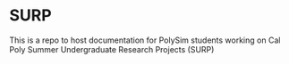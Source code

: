 # SURP
This is a repo to host documentation for PolySim students working on Cal Poly Summer Undergraduate Research Projects (SURP)
